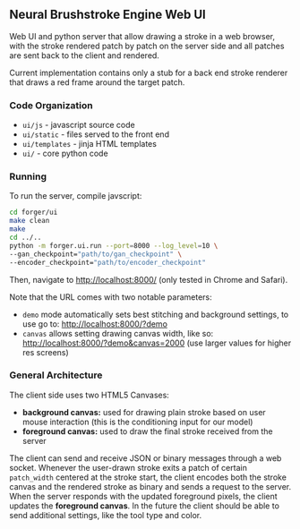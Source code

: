 
## Neural Brushstroke Engine Web UI

Web UI and python server that allow drawing a stroke
in a web browser, with the stroke rendered patch
by patch on the server side and all patches
are sent back to the client and rendered.

Current implementation contains only a stub for a
back end stroke renderer that draws a red frame
around the target patch.

### Code Organization

* `ui/js` - javascript source code
* `ui/static` - files served to the front end
* `ui/templates` - jinja HTML templates
* `ui/` - core python code

### Running

To run the server, compile javscript:
```bash
cd forger/ui
make clean
make
cd ../..
python -m forger.ui.run --port=8000 --log_level=10 \
--gan_checkpoint="path/to/gan_checkpoint" \
--encoder_checkpoint="path/to/encoder_checkpoint"
```

Then, navigate to [http://localhost:8000/](http://localhost:8000/) 
(only tested in Chrome and Safari).

Note that the URL comes with two notable parameters:
* `demo` mode automatically sets best stitching and background settings, to use go to: [http://localhost:8000/?demo](http://localhost:8000/?demo) 
* `canvas` allows setting drawing canvas width, like so: [http://localhost:8000/?demo&canvas=2000](http://localhost:8000/?demo&canvas=2000)  (use larger values for higher res screens)

### General Architecture

The client side uses two HTML5 Canvases:
* **background canvas:** used for drawing plain stroke
based on user mouse interaction 
  (this is the conditioning input for our model)
* **foreground canvas:** used to draw the final stroke
received from the server
  
The client can send and receive JSON or binary messages
through a web socket. Whenever the user-drawn stroke
exits a patch of certain `patch_width` centered at
the stroke start, the client encodes both the 
stroke canvas and the rendered stroke as binary and
sends a request to the server. When the server
responds with the updated foreground pixels, the
client updates the **foreground canvas**. In the future
the client should be able to send additional
settings, like the tool type and color.